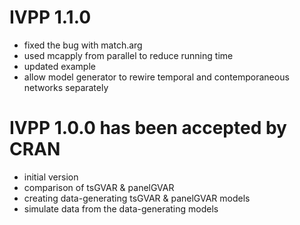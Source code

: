 # IVPP 1.1.0
  * fixed the bug with match.arg
  * used mcapply from parallel to reduce running time
  * updated example 
  * allow model generator to rewire temporal and contemporaneous networks separately
  
# IVPP 1.0.0 has been accepted by CRAN
  * initial version
  * comparison of tsGVAR & panelGVAR
  * creating data-generating tsGVAR & panelGVAR models
  * simulate data from the data-generating models

